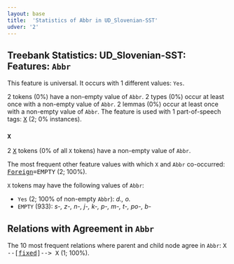 ```yaml
---
layout: base
title:  'Statistics of Abbr in UD_Slovenian-SST'
udver: '2'
---
```


## Treebank Statistics: UD_Slovenian-SST: Features: `Abbr`

This feature is universal.
It occurs with 1 different values: `Yes`.

2 tokens (0%) have a non-empty value of `Abbr`.
2 types (0%) occur at least once with a non-empty value of `Abbr`.
2 lemmas (0%) occur at least once with a non-empty value of `Abbr`.
The feature is used with 1 part-of-speech tags: <tt><a href="sl_sst-pos-X.html">X</a></tt> (2; 0% instances).

### `X`

2 <tt><a href="sl_sst-pos-X.html">X</a></tt> tokens (0% of all `X` tokens) have a non-empty value of `Abbr`.

The most frequent other feature values with which `X` and `Abbr` co-occurred: <tt><a href="sl_sst-feat-Foreign.html">Foreign</a></tt><tt>=EMPTY</tt> (2; 100%).

`X` tokens may have the following values of `Abbr`:

* `Yes` (2; 100% of non-empty `Abbr`): <em>d., o.</em>
* `EMPTY` (933): <em>s-, z-, n-, j-, k-, p-, m-, t-, po-, b-</em>

## Relations with Agreement in `Abbr`

The 10 most frequent relations where parent and child node agree in `Abbr`:
<tt>X --[<tt><a href="sl_sst-dep-fixed.html">fixed</a></tt>]--> X</tt> (1; 100%).

